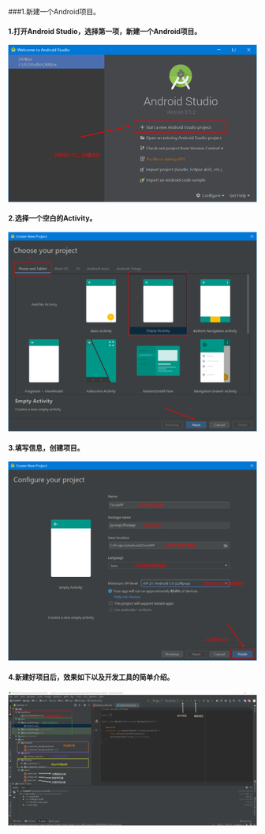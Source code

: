 ###1.新建一个Android项目。

#### 1.打开Android Studio，选择第一项，新建一个Android项目。
![title](https://raw.githubusercontent.com/JSZNopi/JSZImage/master/gitnote/2019/12/02/1-1575295416956.png)

#### 2.选择一个空白的Activity。
![title](https://raw.githubusercontent.com/JSZNopi/JSZImage/master/gitnote/2019/12/02/2-1575295526444.png)

#### 3.填写信息，创建项目。
![title](https://raw.githubusercontent.com/JSZNopi/JSZImage/master/gitnote/2019/12/02/3-1575296764955.png)

#### 4.新建好项目后，效果如下以及开发工具的简单介绍。
![title](https://raw.githubusercontent.com/JSZNopi/JSZImage/master/gitnote/2019/12/02/4-1575296874459.png)
